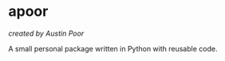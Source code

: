 # apoor

_created by Austin Poor_

A small personal package written in Python with reusable code. 


